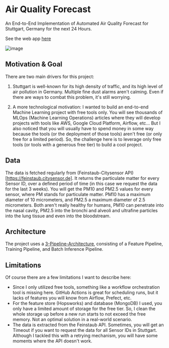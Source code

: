 # Air Quality Forecast

An End-to-End Implementation of Automated Air Quality Forecast for Stuttgart, Germany for the next 24 Hours.

See the web app [here](https://air-quality-forecast.streamlit.app/)

![image](https://github.com/baniasbaabe/air-quality-forecast/assets/72874670/24a6a4eb-9647-4b80-9895-bc5432863dcc)


## Motivation & Goal

There are two main drivers for this project:

1. Stuttgart is well-known for its high density of traffic, and its high level of air pollution in Germany. Multiple fine dust alarms aren't calming. Even if there are ways to combat this problem, it's still worrying.

2. A more technological motivation: I wanted to build an end-to-end Machine Learning project with free tools only. You will see thousands of MLOps (Machine Learning Operations) articles where they will develop projects with tools like AWS, Google Cloud Platform, Airflow, etc... But I also noticed that you will usually have to spend money in some way because the tools (or the deployment of those tools) aren't free (or only free for a limited period). So, the challenge here is to leverage only free tools (or tools with a generous free tier) to build a cool project.

## Data

The data is fetched regularly from (Feinstaub-Citysensor API)[https://feinstaub.citysensor.de]. It returns the particulate matter for every Sensor ID, over a defined period of time (in this case we request the data for the last 3 weeks). You will get the PM10 and PM2.5 values for every sensor, where PM stands for particulate matter. PM10 has a maximum diameter of 10 micrometers, and PM2.5 a maximum diameter of 2.5 micrometers. Both aren't really healthy for humans, PM10 can penetrate into the nasal cavity, PM2.5 into the bronchi and alveoli and ultrafine particles into the lung tissue and even into the bloodstream.

## Architecture

The project uses a [3-Pipeline-Architecture](https://www.serverless-ml.org/blog/what-is-serverless-machine-learning), consisting of a Feature Pipeline, Training Pipeline, and Batch Inference Pipeline.

## Limitations

Of course there are a few limitations I want to describe here:

- Since I only utilized free tools, something like a workflow orchestration tool is missing here. GitHub Actions is great for scheduling runs, but it lacks of features you will know from Airflow, Prefect, etc.
- For the feature store (Hopsworks) and database (MongoDB) I used, you only have a limited amount of storage for the free tier. So, I clean the whole storage up before a new run starts to not exceed the free memory. Not an optimal solution in a real-world scenario.
- The data is extracted from the Feinstaub API. Sometimes, you will get an Timeout if you want to request the data for all Sensor IDs in Stuttgart. Although I tackled this with a retrying mechanism, you will have some moments where the API doesn't work.

